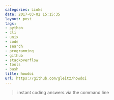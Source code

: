 ```yaml
---
categories: Links
date: 2017-03-02 15:15:35
layout: post
tags:
- python
- cli
- unix
- code
- search
- programming
- github
- stackoverflow
- tools
- bash
title: howdoi
url: https://github.com/gleitz/howdoi
---
```


> instant coding answers via the command line